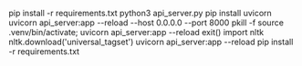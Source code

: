 pip install -r requirements.txt
python3 api_server.py
pip install uvicorn
uvicorn api_server:app --reload --host 0.0.0.0 --port 8000
pkill -f source .venv/bin/activate; uvicorn api_server:app --reload
exit()
import nltk
nltk.download('universal_tagset')
uvicorn api_server:app --reload
pip install -r requirements.txt
